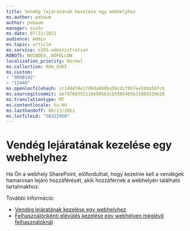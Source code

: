 ```yaml
---
title: Vendég lejáratának kezelése egy webhelyhez
ms.author: pebaum
author: pebaum
manager: scotv
ms.date: 07/21/2021
audience: Admin
ms.topic: article
ms.service: o365-administration
ROBOTS: NOINDEX, NOFOLLOW
localization_priority: Normal
ms.collection: Adm_O365
ms.custom:
- "9000192"
- "12448"
ms.openlocfilehash: cc144d74e17d9da000ba5bcdcf957ee5bbb5bfcb
ms.sourcegitcommit: ab75f66355116e995b3cb5505465b31989339e28
ms.translationtype: MT
ms.contentlocale: hu-HU
ms.lasthandoff: 08/13/2021
ms.locfileid: "58322950"
---
```

# <a name="manage-guest-expiration-for-a-site"></a>Vendég lejáratának kezelése egy webhelyhez

Ha Ön a webhely SharePoint, előfordulhat, hogy kezelnie kell a vendégek hamarosan lejáró hozzáférését, akik hozzáférnek a webhelyén található tartalmakhoz.

További információ:

- [Vendég lejáratának kezelése egy webhelyhez](https://support.microsoft.com/office/manage-guest-expiration-for-a-site-25bee24f-42ad-4ee8-8402-4186eed74dea)
- [Felhasználónkénti elévülés kezelése egy webhelyen meglévő felhasználóknál](https://docs.microsoft.com/sharepoint/dev/solution-guidance/manage-user-sharing-expiration)